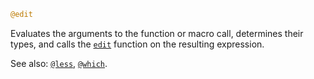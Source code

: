 ```julia
@edit
```

Evaluates the arguments to the function or macro call, determines their types, and calls the [`edit`](@ref) function on the resulting expression.

See also: [`@less`](@ref), [`@which`](@ref).
